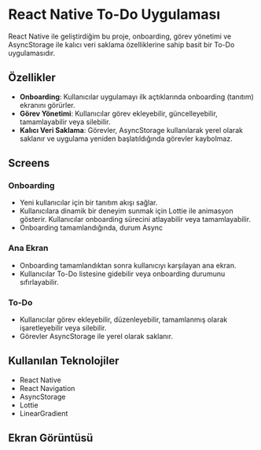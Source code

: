 # React Native To-Do Uygulaması

React Native ile geliştirdiğim bu proje, onboarding, görev yönetimi ve AsyncStorage ile kalıcı veri saklama özelliklerine sahip basit bir To-Do uygulamasıdır.

## Özellikler

- **Onboarding**: Kullanıcılar uygulamayı ilk açtıklarında onboarding (tanıtım) ekranını görürler.
- **Görev Yönetimi**: Kullanıcılar görev ekleyebilir, güncelleyebilir, tamamlayabilir veya silebilir.
- **Kalıcı Veri Saklama**: Görevler, AsyncStorage kullanılarak yerel olarak saklanır ve uygulama yeniden başlatıldığında görevler kaybolmaz.

## Screens

### Onboarding

- Yeni kullanıcılar için bir tanıtım akışı sağlar.
- Kullanıcılara dinamik bir deneyim sunmak için Lottie ile animasyon gösterir.
  Kullanıcılar onboarding sürecini atlayabilir veya tamamlayabilir.
- Onboarding tamamlandığında, durum Async

### Ana Ekran

- Onboarding tamamlandıktan sonra kullanıcıyı karşılayan ana ekran.
- Kullanıcılar To-Do listesine gidebilir veya onboarding durumunu sıfırlayabilir.

### To-Do

- Kullanıcılar görev ekleyebilir, düzenleyebilir, tamamlanmış olarak işaretleyebilir veya silebilir.
- Görevler AsyncStorage ile yerel olarak saklanır.

## Kullanılan Teknolojiler

- React Native
- React Navigation
- AsyncStorage
- Lottie
- LinearGradient

## Ekran Görüntüsü
